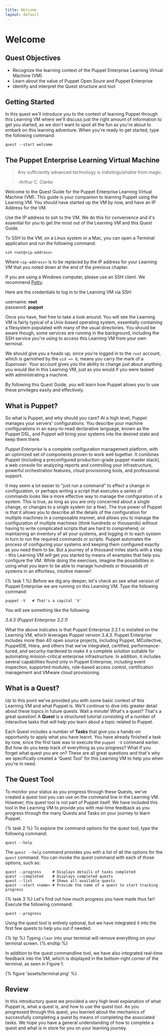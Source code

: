 ```yaml
---
title: Welcome
layout: default
---
```


# Welcome 

## Quest Objectives

- Recognize the learning context of the Puppet Enterprise Learning Virtual Machine (VM)
- Learn about the value of Puppet Open Soure and Puppet Enterprise
- Identify and interpret the Quest structure and tool

## Getting Started

In this quest we'll introduce you to the context of learning Puppet through this Learning VM where we'll discuss just the right amount of information to get you started, as we don't want to spoil all the fun as you're about to embark on this learning adventure. When you're ready to get started, type the following command:

    quest --start welcome

## The Puppet Enterprise Learning Virtual Machine

> Any sufficiently advanced technology is indistinguishable from magic.

> -Arthur C. Clarke

Welcome to the Quest Guide for the Puppet Enterprise Learning Virtual Machine (VM). This guide is your companion to learning Puppet using the Learning VM. You should have started up the VM by now, and have an IP Address for the VM. 

Use the IP address to ssh to the VM. We do this for convenience and it's essential for you to get the most out of the Learning VM and this Quest Guide. 

To SSH to the VM, on a Linux system or a Mac, you can open a Terminal application and run the following command:

    ssh root@<ip-address>

Where `<ip-address>` is to be replaced by the IP address for your Learning VM that you noted down at the end of the previous chapter.

If you are using a Windows computer, please use an SSH client. We recommend [Putty](http://www.chiark.greenend.org.uk/~sgtatham/putty/download.html).

Here are the credentials to log in to the Learning VM via SSH:

username: **root**  
password: **puppet**

Once you have, feel free to take a look around. You will see the Learning VM is fairly typical of a Unix-based operating system, essentially containing a filesystem populated with many of the usual directories. You should be aware though, some services are running in the background, including the SSH service you're using to access this Learning VM from your own terminal.

We should give you a heads up; since you're logged in to the `root` account, which is garnished by the `uid => 0`, means you carry the mark of a _Superuser_. Your account gives you the ability to change just about anything you would like in this Learning VM, just as you would if you were tasked with administrating a machine.

By following this Quest Guide, you will learn how Puppet allows you to use these privileges easily and effectively.

## What is Puppet?

So what is Puppet, and why should you care? At a high level, Puppet manages your servers' configurations. You describe your machine configurations in an easy-to-read declarative language, known as the Puppet DSL, and Puppet will bring your systems into the desired state and keep them there.

*Puppet Enterprise* is a complete configuration management platform, with an optimized set of components proven to work well together. It combines Puppet (including a preconfigured production-grade puppet master stack), a web console for analyzing reports and controlling your infrastructure, powerful orchestration features, cloud provisioning tools, and professional support.

It may seem a lot easier to "just run a command" to effect a change in configuration, or perhaps writing a script that executes a series of commands looks like a more effective way to manage the configuration of a system. This is true, as long as you are only concerned about a single change, or changes to a single system (or a few). The true power of Puppet is that it allows you to describe all the details of the configuration for multiple machines in a composable manner, and allows you to manage the configuration of multiple machines (think hundreds or thousands) without having to write complicated scripts that are hard to comprehend; or maintaining an inventory of all your systems, and logging in to each system in turn to run the required commands or scripts. Puppet automates the process of configuring your systems and keeping them configured exactly as you need them to be. But a journey of a thousand miles starts with a step - this Learning VM will get you started by means of examples that help you configure the VM. While doing the exercises, imagine the possibilities in using what you learn to be able to manage hundreds or thousands of systems in an effortless, intuitive manner!

{% task 1 %}
Before we dig any deeper, let's check an see what version of Puppet Enterprise we are running on this Learning VM. Type the following command:

	puppet -V	# That's a capital 'V'

You will see something like the following:

_3.4.3 (Puppet Enterprise 3.2.1)_

What the above indicates is that Puppet Enterprise 3.2.1 is installed on the Learning VM, which leverages Puppet version 3.4.3. Puppet Enterprise includes more than 40 open source projects, including Puppet, MCollective, PuppetDB, Hiera, and others that we’ve integrated, certified, performance-tuned, and security-hardened to make it a complete solution suitable for automating mission-critical enterprise infrastructure. In addition, it includes several capabilities found only in Puppet Enterprise, including event inspection, supported modules, role-based access control, certification management and VMware cloud provisioning.

## What is a Quest?

Up to this point we've provided you with some basic context of this Learning VM and what Puppet is. We'll continue to dive into greater detail about these topics in future quests. Wait a minute! What's a quest? That's a great question! A **Quest** is a structured tutorial consisting of a number of interactive tasks that will help you learn about a topic related to Puppet.

Each Quest includes a number of **Tasks** that give you a hands-on opportunity to apply what you have learnt. You have already finished a task by now, since the first task was to execute the `puppet -V` command earlier. But how do you keep track of everything as you progress? What if you forget what quest you are on? These are all great questions and that's why we specifically created a 'Quest Tool' for this Learning VM to help you when you're in need.

## The Quest Tool

To monitor your status as you progress through these Quests, we've created a quest tool you can use on the command line in the Learning VM. However, this quest tool is not part of Puppet itself. We have included this tool in the Learning VM to provide you with real-time feedback as you progress through the many Quests and Tasks on your journey to learn Puppet.

{% task 2 %}
To explore the command options for the quest tool, type the following command:

	quest --help

The `quest --help` command provides you with a list of all the options for the `quest` command. You can invoke the quest command with each of those options, such as:  

    quest --progress     # Displays details of tasks completed
    quest --completed    # Displays completed quests
    quest --list         # Shows all available quests
    quest --start <name> # Provide the name of a quest to start tracking progress
	
{% task 3 %}
Let's find out how much progress you have made thus far! Execute the following command:

	quest --progress 
	
Using the quest tool is entirely optional, but we have integrated it into the first few quests to help you out if needed.

{% tip %}
Typing `clear` into your terminal will remove everything on your terminal screen.
{% endtip %}

In addition to the quest commandline tool, we have also integrated real-time feedback into the VM, which is displayed in the bottom-right corner of the terminal, as seen in Figure 1. 

{% figure 'assets/terminal.png' %} 

## Review

In this introductory quest we provided a very high level explanation of what Puppet is, what a quest is, and how to use the quest tool. As you progressed through this quest, you learned about the mechanics of successfully completing a quest by means of completing the associated tasks. We hope you have a general understanding of how to complete a quest and what is in store for you on your learning journey.
